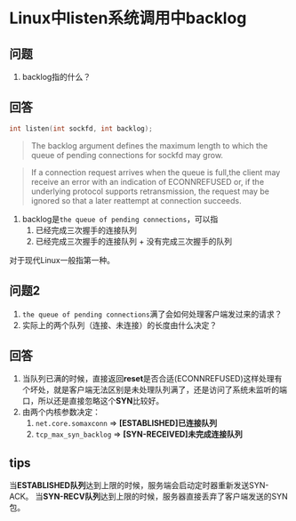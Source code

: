 # Linux中listen系统调用中backlog

## 问题
1. backlog指的什么？

## 回答
```c++
int listen(int sockfd, int backlog);
```
> The backlog argument defines the maximum length to which the queue of pending connections for sockfd may grow. 
 
> If a connection request arrives  when the queue is full,the client may receive an error with an indication of ECONNREFUSED or, if the underlying protocol supports retransmission, the request may be ignored so that a later reattempt at connection succeeds.

1. backlog是`the queue of pending connections`，可以指
    1. 已经完成三次握手的连接队列
    2. 已经完成三次握手的连接队列 + 没有完成三次握手的队列

对于现代Linux一般指第一种。

## 问题2
1. `the queue of pending connections`满了会如何处理客户端发过来的请求？
2. 实际上的两个队列（连接、未连接）的长度由什么决定？

## 回答
1. 当队列已满的时候，直接返回**reset**是否合适(ECONNREFUSED)这样处理有个坏处，就是客户端无法区别是未处理队列满了，还是访问了系统未监听的端口，所以还是直接忽略这个**SYN**比较好。
2. 由两个内核参数决定：
    1. `net.core.somaxconn` => **[ESTABLISHED]已连接队列**
    2. `tcp_max_syn_backlog` => **[SYN-RECEIVED]未完成连接队列**

## tips
当**ESTABLISHED队列**达到上限的时候，服务端会启动定时器重新发送SYN-ACK。
当**SYN-RECV队列**达到上限的时候，服务器直接丢弃了客户端发送的SYN包。